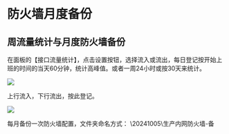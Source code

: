# 防火墙月度备份

## 周流量统计与月度防火墙备份

在面板的【接口流量统计】，点击设置按钮，选择流入或流出，每日登记按开始上班的时间的当天60分钟，统计高峰值。或者一周24小时或按30天来统计。


![ ](https://cdn.sa.net/2024/10/21/Er5Ma96mSxd2snF.png)

上行流入，下行流出，按此登记。

![ ](https://cdn.sa.net/2024/10/11/HmyXQ6FxwApg3Bq.png)

每月备份一次防火墙配置，文件夹命名方式： \20241005\生产内网防火墙-备